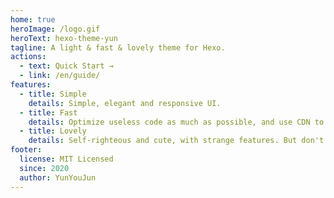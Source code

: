 ```yaml
---
home: true
heroImage: /logo.gif
heroText: hexo-theme-yun
tagline: A light & fast & lovely theme for Hexo.
actions:
  - text: Quick Start →
  - link: /en/guide/
features:
  - title: Simple
    details: Simple, elegant and responsive UI.
  - title: Fast
    details: Optimize useless code as much as possible, and use CDN to increase access speed.
  - title: Lovely
    details: Self-righteous and cute, with strange features. But don't worry about increasing the final size of your blog.
footer:
  license: MIT Licensed
  since: 2020
  author: YunYouJun
---
```

